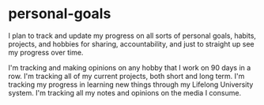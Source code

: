 # personal-goals
I plan to track and update my progress on all sorts of personal goals, habits, projects, and hobbies for sharing, accountability, and just to straight up see my progress over time.

I'm tracking and making opinions on any hobby that I work on 90 days in a row.
I'm tracking all of my current projects, both short and long term.
I'm tracking my progress in learning new things through my Lifelong University system.
I'm tracking all my notes and opinions on the media I consume.
